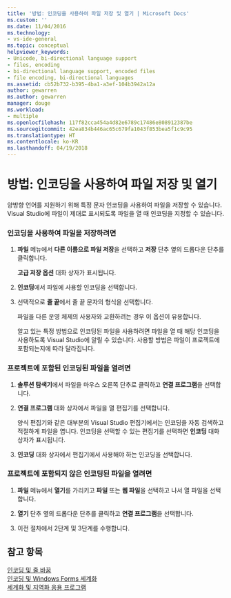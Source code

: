 ```yaml
---
title: '방법: 인코딩을 사용하여 파일 저장 및 열기 | Microsoft Docs'
ms.custom: ''
ms.date: 11/04/2016
ms.technology:
- vs-ide-general
ms.topic: conceptual
helpviewer_keywords:
- Unicode, bi-directional language support
- files, encoding
- bi-directional language support, encoded files
- file encoding, bi-directional languages
ms.assetid: cb52b732-b395-4ba1-a3ef-104b3942a12a
author: gewarren
ms.author: gewarren
manager: douge
ms.workload:
- multiple
ms.openlocfilehash: 117f82cca454a4d82e6789c17486e808912387be
ms.sourcegitcommit: 42ea834b446ac65c679fa1043f853bea5f1c9c95
ms.translationtype: HT
ms.contentlocale: ko-KR
ms.lasthandoff: 04/19/2018
---
```

# <a name="how-to-save-and-open-files-with-encoding"></a>방법: 인코딩을 사용하여 파일 저장 및 열기
양방향 언어를 지원하기 위해 특정 문자 인코딩을 사용하여 파일을 저장할 수 있습니다. Visual Studio에 파일이 제대로 표시되도록 파일을 열 때 인코딩을 지정할 수 있습니다.  
  
### <a name="to-save-a-file-with-encoding"></a>인코딩을 사용하여 파일을 저장하려면  
  
1.  **파일** 메뉴에서 **다른 이름으로 파일 저장**을 선택하고 **저장** 단추 옆의 드롭다운 단추를 클릭합니다.  
  
     **고급 저장 옵션** 대화 상자가 표시됩니다.  
  
2.  **인코딩**에서 파일에 사용할 인코딩을 선택합니다.  
  
3.  선택적으로 **줄 끝**에서 줄 끝 문자의 형식을 선택합니다.  
  
     파일을 다른 운영 체제의 사용자와 교환하려는 경우 이 옵션이 유용합니다.  
  
     알고 있는 특정 방법으로 인코딩된 파일을 사용하려면 파일을 열 때 해당 인코딩을 사용하도록 Visual Studio에 알릴 수 있습니다. 사용할 방법은 파일이 프로젝트에 포함되는지에 따라 달라집니다.  
  
### <a name="to-open-an-encoded-file-that-is-part-of-a-project"></a>프로젝트에 포함된 인코딩된 파일을 열려면  
  
1.  **솔루션 탐색기**에서 파일을 마우스 오른쪽 단추로 클릭하고 **연결 프로그램**을 선택합니다.  
  
2.  **연결 프로그램** 대화 상자에서 파일을 열 편집기를 선택합니다.  
  
     양식 편집기와 같은 대부분의 Visual Studio 편집기에서는 인코딩을 자동 검색하고 적절하게 파일을 엽니다. 인코딩을 선택할 수 있는 편집기를 선택하면 **인코딩** 대화 상자가 표시됩니다.  
  
3.  **인코딩** 대화 상자에서 편집기에서 사용해야 하는 인코딩을 선택합니다.  
  
### <a name="to-open-an-encoded-file-that-is-not-part-of-a-project"></a>프로젝트에 포함되지 않은 인코딩된 파일을 열려면  
  
1.  **파일** 메뉴에서 **열기**를 가리키고 **파일** 또는 **웹 파일**을 선택하고 나서 열 파일을 선택합니다.  
  
2.  **열기** 단추 옆의 드롭다운 단추를 클릭하고 **연결 프로그램**을 선택합니다.  
  
3.  이전 절차에서 2단계 및 3단계를 수행합니다.  
  
## <a name="see-also"></a>참고 항목
[인코딩 및 줄 바꿈](encodings-and-line-breaks.md)  
[인코딩 및 Windows Forms 세계화](/dotnet/framework/winforms/advanced/encoding-and-windows-forms-globalization)   
[세계화 및 지역화 응용 프로그램](../ide/globalizing-and-localizing-applications.md)